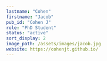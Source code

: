 ```yaml
---
lastname: "Cohen"
firstname: "Jacob"
pub_id: "Cohen J"
role: "PhD Student"
status: "active"
sort_display: 2
image_path: /assets/images/jacob.jpg
website: https://cohenjt.github.io/
---
```

